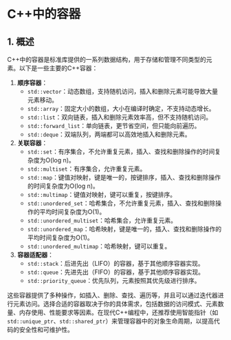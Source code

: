 # C++中的容器

## 1. 概述

C++中的容器是标准库提供的一系列数据结构，用于存储和管理不同类型的元素。以下是一些主要的C++容器：

1. **顺序容器**：
   - `std::vector`：动态数组，支持随机访问，插入和删除元素可能导致大量元素移动。
   - `std::array`：固定大小的数组，大小在编译时确定，不支持动态增长。
   - `std::list`：双向链表，插入和删除元素效率高，但不支持随机访问。
   - `std::forward_list`：单向链表，更节省空间，但只能向前遍历。
   - `std::deque`：双端队列，两端都可以高效地插入和删除元素。
2. **关联容器**：
   - `std::set`：有序集合，不允许重复元素，插入、查找和删除操作的时间复杂度为O(log n)。
   - `std::multiset`：有序集合，允许重复元素。
   - `std::map`：键值对映射，键是唯一的，按键排序，插入、查找和删除操作的时间复杂度为O(log n)。
   - `std::multimap`：键值对映射，键可以重复，按键排序。
   - `std::unordered_set`：哈希集合，不允许重复元素，插入、查找和删除操作的平均时间复杂度为O(1)。
   - `std::unordered_multiset`：哈希集合，允许重复元素。
   - `std::unordered_map`：哈希映射，键是唯一的，插入、查找和删除操作的平均时间复杂度为O(1)。
   - `std::unordered_multimap`：哈希映射，键可以重复。
3. **容器适配器**：
   - `std::stack`：后进先出（LIFO）的容器，基于其他顺序容器实现。
   - `std::queue`：先进先出（FIFO）的容器，基于其他顺序容器实现。
   - `std::priority_queue`：优先队列，元素按照其优先级进行排序。

这些容器提供了多种操作，如插入、删除、查找、遍历等，并且可以通过迭代器进行元素访问。选择合适的容器取决于你的具体需求，包括数据的访问模式、元素数量、内存使用、性能要求等因素。在现代C++编程中，还推荐使用智能指针（如`std::unique_ptr`、`std::shared_ptr`）来管理容器中的对象生命周期，以提高代码的安全性和可维护性。
